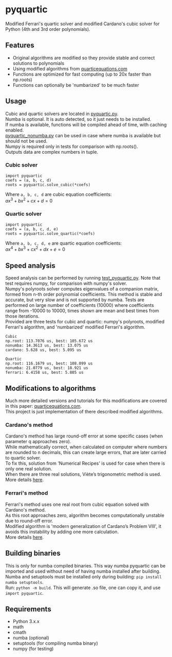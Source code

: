 # pyquartic
Modified Ferrari's quartic solver and modified Cardano's cubic solver for Python (4th and 3rd order polynomials).  

## Features
- Original algorithms are modified so they provide stable and correct solutions to polynomials  
- Using modified algorithms from [quarticequations.com](https://quarticequations.com)
- Functions are optimized for fast computing (up to 20x faster than np.roots)  
- Functions can optionally be 'numbarized' to be much faster  

## Usage
Cubic and quartic solvers are located in [pyquartic.py](pyquartic.py).  
Numba is optional. It is auto detected, so it just needs to be installed.  
If numba is available, functions will be compiled ahead of time, with caching enabled.  
[pyquartic_nonumba.py](pyquartic_nonumba.py) can be used in case where numba is available but should not be used.  
Numpy is required only in tests for comparison with np.roots().  
Outputs data are complex numbers in tuple.  

### Cubic solver
```
import pyquartic
coefs = (a, b, c, d)
roots = pyquartic.solve_cubic(*coefs)
```
Where `a, b, c, d` are cubic equation coefficients:  
$`ax^3 + bx^2 + cx + d = 0`$

### Quartic solver
```
import pyquartic
coefs = (a, b, c, d, e)
roots = pyquartic.solve_quartic(*coefs)
```
Where `a, b, c, d, e` are quartic equation coefficients:  
$`ax^4 + bx^3 + cx^2 + dx + e = 0`$

## Speed analysis
Speed analysis can be performed by running [test_pyquartic.py](test_pyquartic.py).
Note that test requires numpy, for comparison with numpy's solver.  
Numpy's polyroots solver computes eigenvalues of a companion matrix, formed from n-th order polynomial coefficients. This method is stable and accurate, but very slow and is not supported by numba.
Tests are performed on large number of coefficients (10000) where coefficients range from -10000 to 10000, times shown are mean and best times from those iterations.  
Provided are three tests for cubic and quartic: numpy's polyroots, modified Ferrari's algorithm, and 'numbarized' modified Ferrari's algorithm.  
```
Cubic
np.root: 113.7076 us, best: 105.672 us
nonumba: 14.3613 us, best: 13.075 us
cardano: 5.628 us, best: 5.095 us
```
```
Quartic
np.root: 116.1679 us, best: 108.099 us
nonumba: 21.0779 us, best: 18.921 us
ferrari: 6.4158 us, best: 5.805 us
```

## Modifications to algorithms
Much more detailed versions and tutorials for this modifications are covered in this paper: [quarticequations.com](https://quarticequations.com).  
This project is just implementation of there described modified algorithms.  

### Cardano's method
Cardano's method has large round-off error at some specific cases (when parameter q approaches zero).  
While mathematically correct, when calculated on computer where numbers are rounded to n decimals, this can create large errors, that are later carried to quartic solver.  
To fix this, solution from 'Numerical Recipes' is used for case when there is only one real solution.  
When there are three real solutions, Viète’s trigonometric method is used.  
More details [here](https://quarticequations.com/Cubic.pdf).  

### Ferrari's method
Ferrari's method uses one real root from cubic equation solved with Cardano's method.  
As this root approaches zero, algorithm becomes computationally unstable due to round-off error.  
Modified algorithm is 'modern generalization of Cardano’s Problem VIII', it avoids this instability by adding one more calculation.  
More details [here](https://quarticequations.com/Quartic2.pdf).  

## Building binaries
This is only for numba compiled binaries. This way numba pyquartic can be imported and used without need of having numba installed after building.  
Numba and setuptools must be installed only during building: `pip install numba setuptools`.  
Run: `python -m build`. This will generate .so file, one can copy it, and use `import pyquartic`.  

## Requirements
- Python 3.x.x
- math
- cmath
- numba (optional)
- setuptools (for compiling numba binary)
- numpy (for testing)

